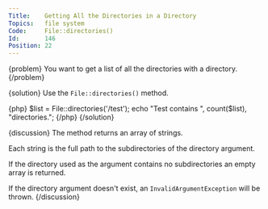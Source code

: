 ```yaml
---
Title:    Getting All the Directories in a Directory
Topics:   file system
Code:     File::directories()
Id:       146
Position: 22
---
```


{problem}
You want to get a list of all the directories with a directory.
{/problem}

{solution}
Use the `File::directories()` method.

{php}
$list = File::directories('/test');
echo "Test contains ", count($list), "directories.";
{/php}
{/solution}

{discussion}
The method returns an array of strings.

Each string is the full path to the subdirectories of the directory argument.

If the directory used as the argument contains no subdirectories an empty array is returned.

If the directory argument doesn't exist, an `InvalidArgumentException` will be thrown.
{/discussion}
